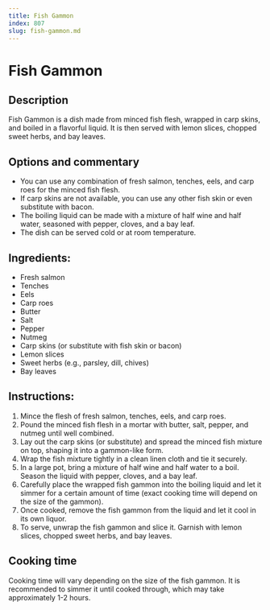 ```yaml
---
title: Fish Gammon
index: 807
slug: fish-gammon.md
---
```


# Fish Gammon

## Description
Fish Gammon is a dish made from minced fish flesh, wrapped in carp skins, and boiled in a flavorful liquid. It is then served with lemon slices, chopped sweet herbs, and bay leaves.

## Options and commentary
- You can use any combination of fresh salmon, tenches, eels, and carp roes for the minced fish flesh.
- If carp skins are not available, you can use any other fish skin or even substitute with bacon.
- The boiling liquid can be made with a mixture of half wine and half water, seasoned with pepper, cloves, and a bay leaf.
- The dish can be served cold or at room temperature.

## Ingredients:
- Fresh salmon
- Tenches
- Eels
- Carp roes
- Butter
- Salt
- Pepper
- Nutmeg
- Carp skins (or substitute with fish skin or bacon)
- Lemon slices
- Sweet herbs (e.g., parsley, dill, chives)
- Bay leaves

## Instructions:
1. Mince the flesh of fresh salmon, tenches, eels, and carp roes.
2. Pound the minced fish flesh in a mortar with butter, salt, pepper, and nutmeg until well combined.
3. Lay out the carp skins (or substitute) and spread the minced fish mixture on top, shaping it into a gammon-like form.
4. Wrap the fish mixture tightly in a clean linen cloth and tie it securely.
5. In a large pot, bring a mixture of half wine and half water to a boil. Season the liquid with pepper, cloves, and a bay leaf.
6. Carefully place the wrapped fish gammon into the boiling liquid and let it simmer for a certain amount of time (exact cooking time will depend on the size of the gammon).
7. Once cooked, remove the fish gammon from the liquid and let it cool in its own liquor.
8. To serve, unwrap the fish gammon and slice it. Garnish with lemon slices, chopped sweet herbs, and bay leaves.

## Cooking time
Cooking time will vary depending on the size of the fish gammon. It is recommended to simmer it until cooked through, which may take approximately 1-2 hours.
